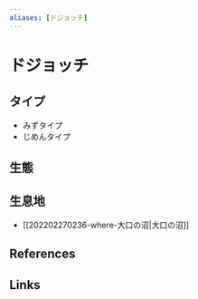 ```yaml
---
aliases: [ドジョッチ]
---
```

# ドジョッチ

## タイプ

- みずタイプ
- じめんタイプ

## 生態



## 生息地

- [[202202270236-where-大口の沼|大口の沼]]

## References



## Links



